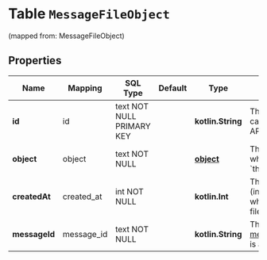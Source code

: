
# Table `MessageFileObject`
(mapped from: MessageFileObject)

## Properties
Name | Mapping | SQL Type | Default | Type | Description | Notes
---- | ------- | -------- | ------- | ---- | ----------- | -----
**id** | id | text NOT NULL PRIMARY KEY |  | **kotlin.String** | The identifier, which can be referenced in API endpoints. | 
**object** | object | text NOT NULL |  | [**object**](#Object) | The object type, which is always &#x60;thread.message.file&#x60;. | 
**createdAt** | created_at | int NOT NULL |  | **kotlin.Int** | The Unix timestamp (in seconds) for when the message file was created. | 
**messageId** | message_id | text NOT NULL |  | **kotlin.String** | The ID of the [message](/docs/api-reference/messages) that the [File](/docs/api-reference/files) is attached to. | 






